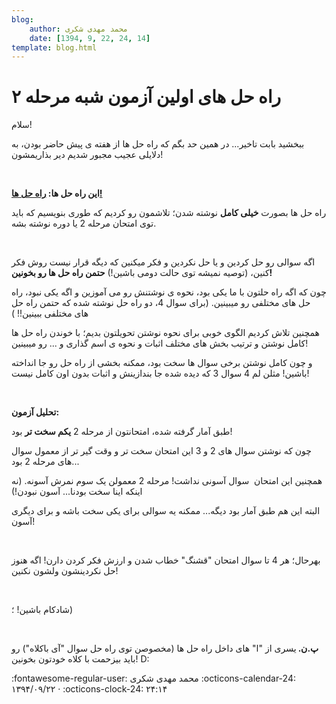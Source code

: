 ```yaml
---
blog:
    author: محمد مهدی شکری
    date: [1394, 9, 22, 24, 14]
template: blog.html
---
```

# راه حل های اولین آزمون شبه مرحله ۲

<div class="cnt">
<p>سلام!</p>
<p>ببخشید بابت تاخیر... در همین حد بگم که راه حل ها از هفته ی پیش حاضر بودن، به دلایلی عجیب مجبور شدیم دیر بذاریمشون!</p>
<p><b><br/></b></p>
<p class="MsoNormal"><b>این راه حل ها: <a href="http://bayanbox.ir/info/8449694185034488846/theory-1-Sols" target="_blank">راه حل ها!</a></b></p>
<p class="MsoNormal">راه حل ها بصورت <b>خیلی
کامل</b> نوشته شدن؛ تلاشمون رو کردیم که طوری بنویسیم که باید توی امتحان مرحله 2 یا دوره نوشته بشه.</p>
<p></p>
<p></p>
<p class="MsoNormal"> </p>
<p class="MsoNormal">اگه سوالی رو حل کردین و
یا حل نکردین و فکر میکنین که دیگه قرار نیست روش فکر کنین، (توصیه نمیشه توی حالت
دومی باشین!) <b>حتمن راه حل ها رو بخونین</b><b>! </b></p>
<p></p>
<p></p>
<p class="MsoNormal">چون که اگه راه حلتون با
ما یکی بود، نحوه ی نوشتنش رو می آموزین و اگه یکی نبود، راه حل های مختلفی رو
میبینین. (برای سوال 4، دو راه حل نوشته شده که حتمن راه حل های مختلفی ببینین!! )</p>
<p></p>
<p></p>
<p class="MsoNormal">همچنین تلاش کردیم الگوی
خوبی برای نحوه نوشتن تحویلتون بدیم؛ با خوندن راه حل ها کامل نوشتن و ترتیب بخش
های مختلف اثبات و نحوه ی اسم گذاری و ... رو میبینین!</p>
<p></p>
<p></p>
<p class="MsoNormal">و چون کامل نوشتن برخی
سوال ها سخت بود، ممکنه بخشی از راه حل رو جا انداخته باشین! مثلن لم 4 سوال 3 که دیده
شده جا بندازینش و اثبات بدون اون کامل نیست!</p>
<p></p>
<p></p>
<p class="MsoNormal"> </p>
<p class="MsoNormal"><b>تحلیل آزمون</b><b>:</b></p>
<p class="MsoNormal">طبق آمار گرفته شده،
امتحانتون از مرحله 2 <b>یکم سخت تر</b> بود!</p>
<p></p>
<p></p>
<p class="MsoNormal">چون که نوشتن سوال های 2
و 3 این امتحان سخت تر و وقت گیر تر از معمول سوال های مرحله 2 بود...</p>
<p></p>
<p></p>
<p class="MsoNormal">همچنین این امتحان  سوال آسونی نداشت! مرحله 2 معمولن یک سوم نمرش آسونه. (نه اینکه اینا سخت بودنا... آسون نبودن!)</p>
<p class="MsoNormal">البته این هم طبق آمار
بود دیگه... ممکنه یه سوالی برای یکی سخت باشه و برای دیگری آسون!</p>
<p></p>
<p></p>
<p class="MsoNormal"> </p>
<p class="MsoNormal">بهرحال؛ هر 4 تا سوال
امتحان "قشنگ" خطاب شدن و ارزش فکر کردن دارن! اگه هنوز حل نکردینشون
ولشون نکنین!</p>
<p></p>
<p></p>
<p class="MsoNormal"> </p>
<p class="MsoNormal">شادکام باشین! ؛)</p>
<p class="MsoNormal"><br/></p>

<p class="MsoNormal"><b>پ.ن. </b>یسری از "ا" های داخل راه حل ها (مخصوصن توی راه حل سوال "آی باکلاه") رو باید بیزحمت با کلاه خودتون بخونین! D:</p>
</div>

<div class="blog-info" markdown>
<span class="blog-author">
:fontawesome-regular-user: محمد مهدی شکری
</span>
<span class="blog-date">
:octicons-calendar-24: ۱۳۹۴/۰۹/۲۲ · :octicons-clock-24: ۲۴:۱۴
</span>
</div>

